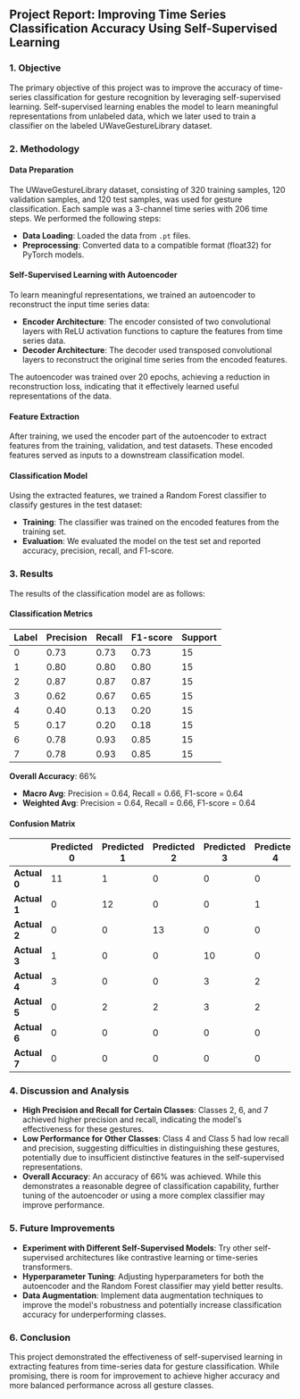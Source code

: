 ## Project Report: Improving Time Series Classification Accuracy Using Self-Supervised Learning

### 1. Objective
The primary objective of this project was to improve the accuracy of time-series classification for gesture recognition by leveraging self-supervised learning. Self-supervised learning enables the model to learn meaningful representations from unlabeled data, which we later used to train a classifier on the labeled UWaveGestureLibrary dataset.

### 2. Methodology

#### Data Preparation
The UWaveGestureLibrary dataset, consisting of 320 training samples, 120 validation samples, and 120 test samples, was used for gesture classification. Each sample was a 3-channel time series with 206 time steps. We performed the following steps:
- **Data Loading**: Loaded the data from `.pt` files.
- **Preprocessing**: Converted data to a compatible format (float32) for PyTorch models.

#### Self-Supervised Learning with Autoencoder
To learn meaningful representations, we trained an autoencoder to reconstruct the input time series data:
- **Encoder Architecture**: The encoder consisted of two convolutional layers with ReLU activation functions to capture the features from time series data.
- **Decoder Architecture**: The decoder used transposed convolutional layers to reconstruct the original time series from the encoded features.

The autoencoder was trained over 20 epochs, achieving a reduction in reconstruction loss, indicating that it effectively learned useful representations of the data.

#### Feature Extraction
After training, we used the encoder part of the autoencoder to extract features from the training, validation, and test datasets. These encoded features served as inputs to a downstream classification model.

#### Classification Model
Using the extracted features, we trained a Random Forest classifier to classify gestures in the test dataset:
- **Training**: The classifier was trained on the encoded features from the training set.
- **Evaluation**: We evaluated the model on the test set and reported accuracy, precision, recall, and F1-score.

### 3. Results

The results of the classification model are as follows:

#### Classification Metrics
| Label | Precision | Recall | F1-score | Support |
|-------|-----------|--------|----------|---------|
| 0     | 0.73      | 0.73   | 0.73     | 15      |
| 1     | 0.80      | 0.80   | 0.80     | 15      |
| 2     | 0.87      | 0.87   | 0.87     | 15      |
| 3     | 0.62      | 0.67   | 0.65     | 15      |
| 4     | 0.40      | 0.13   | 0.20     | 15      |
| 5     | 0.17      | 0.20   | 0.18     | 15      |
| 6     | 0.78      | 0.93   | 0.85     | 15      |
| 7     | 0.78      | 0.93   | 0.85     | 15      |

**Overall Accuracy**: 66%

- **Macro Avg**: Precision = 0.64, Recall = 0.66, F1-score = 0.64
- **Weighted Avg**: Precision = 0.64, Recall = 0.66, F1-score = 0.64

#### Confusion Matrix

|   | Predicted 0 | Predicted 1 | Predicted 2 | Predicted 3 | Predicted 4 | Predicted 5 | Predicted 6 | Predicted 7 |
|---|--------------|-------------|-------------|-------------|-------------|-------------|-------------|-------------|
| **Actual 0** | 11 | 1 | 0 | 0 | 0 | 2 | 0 | 1 |
| **Actual 1** | 0 | 12 | 0 | 0 | 1 | 0 | 2 | 0 |
| **Actual 2** | 0 | 0 | 13 | 0 | 0 | 2 | 0 | 0 |
| **Actual 3** | 1 | 0 | 0 | 10 | 0 | 3 | 0 | 1 |
| **Actual 4** | 3 | 0 | 0 | 3 | 2 | 7 | 0 | 0 |
| **Actual 5** | 0 | 2 | 2 | 3 | 2 | 3 | 1 | 2 |
| **Actual 6** | 0 | 0 | 0 | 0 | 0 | 1 | 14 | 0 |
| **Actual 7** | 0 | 0 | 0 | 0 | 0 | 0 | 1 | 14 |

### 4. Discussion and Analysis

- **High Precision and Recall for Certain Classes**: Classes 2, 6, and 7 achieved higher precision and recall, indicating the model's effectiveness for these gestures.
- **Low Performance for Other Classes**: Class 4 and Class 5 had low recall and precision, suggesting difficulties in distinguishing these gestures, potentially due to insufficient distinctive features in the self-supervised representations.
- **Overall Accuracy**: An accuracy of 66% was achieved. While this demonstrates a reasonable degree of classification capability, further tuning of the autoencoder or using a more complex classifier may improve performance.

### 5. Future Improvements
- **Experiment with Different Self-Supervised Models**: Try other self-supervised architectures like contrastive learning or time-series transformers.
- **Hyperparameter Tuning**: Adjusting hyperparameters for both the autoencoder and the Random Forest classifier may yield better results.
- **Data Augmentation**: Implement data augmentation techniques to improve the model's robustness and potentially increase classification accuracy for underperforming classes.

### 6. Conclusion
This project demonstrated the effectiveness of self-supervised learning in extracting features from time-series data for gesture classification. While promising, there is room for improvement to achieve higher accuracy and more balanced performance across all gesture classes.

